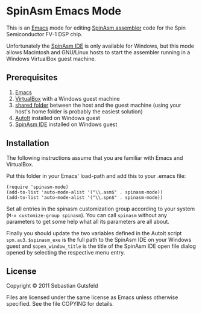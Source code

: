 # SpinAsm Emacs Mode

This is an [Emacs](http://www.gnu.org/s/emacs/) mode for editing
[SpinAsm assembler](http://spinsemi.com/) code for the Spin
Semiconductor FV-1 DSP chip.

Unfortunately the
[SpinAsm IDE](http://spinsemi.com/Products/software/spn1001-dev/SpinSetup_1_1_31.exe)
is only available for Windows, but this mode allows Macintosh and
GNU/Linux hosts to start the assembler running in a Windows VirtualBox
guest machine.


## Prerequisites

1. [Emacs](http://www.gnu.org/s/emacs/)
2. [VirtualBox](https://www.virtualbox.org/) with a Windows guest machine
3. [shared folder](http://www.virtualbox.org/manual/ch04.html#sharedfolders) between the host and the guest machine (using your host's home folder is probably the easiest solution)
4. [AutoIt](http://www.autoitscript.com/) installed on Windows guest
5. [SpinAsm IDE](http://spinsemi.com/Products/software/spn1001-dev/SpinSetup_1_1_31.exe) installed on Windows guest


## Installation

The following instructions assume that you are familiar with Emacs and VirtualBox.

Put this folder in your Emacs' load-path and add this to your .emacs file:

```
(require 'spinasm-mode)
(add-to-list 'auto-mode-alist '("\\.asm$" . spinasm-mode))
(add-to-list 'auto-mode-alist '("\\.spn$" . spinasm-mode))
```

Set all entries in the spinasm customization group according to your
system (`M-x customize-group spinasm`). You can call `spinasm` without
any parameters to get some help what all its parameters are all about.

Finally you should update the two variables defined in the AutoIt
script `spn.au3`. `$spinasm_exe` is the full path to the SpinAsm IDE
on your Windows guest and `$open_window_title` is the title of the
SpinAsm IDE open file dialog opened by selecting the respective menu
entry.


## License

Copyright © 2011 Sebastian Gutsfeld

Files are licensed under the same license as Emacs unless otherwise
specified. See the file COPYING for details.
